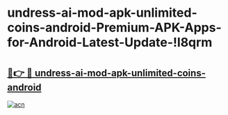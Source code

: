 # undress-ai-mod-apk-unlimited-coins-android-Premium-APK-Apps-for-Android-Latest-Update-!l8qrm

# <h2><a href="https://xsszst.esa.edu.pl?title=undress-ai-mod-apk-unlimited-coins-android&ref=l8qrm">🔗👉 🔴 undress-ai-mod-apk-unlimited-coins-android</a></h2>

[![acn](https://github.com/user-attachments/assets/0f9c940e-d8b0-45ae-aac7-cd30a18b3e1c)](https://xsszst.esa.edu.pl?title=undress-ai-mod-apk-unlimited-coins-android&ref=l8qrm)

